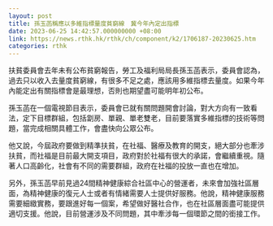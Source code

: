 ```yaml
---
layout: post
title: 孫玉菡稱應以多維指標量度貧窮線　冀今年內定出指標
date: 2023-06-25 14:42:57.000000000 +08:00
link: https://news.rthk.hk/rthk/ch/component/k2/1706187-20230625.htm
categories: rthk
---
```


扶貧委員會去年未有公布貧窮報告，勞工及福利局局長孫玉菡表示，委員會認為，過去只以收入去量度貧窮線，有很多不足之處，應該用多維指標去量度。如果今年內能定出有關指標會是最理想，否則也期望盡可能明年初公布。

孫玉菡在一個電視節目表示，委員會已就有關問題開會討論，對大方向有一致看法，定下目標群組，包括劏房、單親、單老雙老，目前要落實多維指標的技術等問題，當完成相關具體工作，會盡快向公眾公布。

他又說，今屆政府要做到精準扶貧，在社福、醫療及教育的開支，絕大部分也牽涉扶貧，而社福是目前最大開支項目，政府對於社福有很大的承諾，會繼續重視。隨著人口高齡化，社會有不同的需要群組，政府在社福的投放一直也在增加。

另外，孫玉菡早前見過24間精神健康綜合社區中心的營運者，未來會加強社區層面，為精神健康的復元人士或者有情緒需要人士提供好服務。他說，精神健康服務需要細緻實務，要跟進好每一個案，希望做好醫社合作，也在社區層面盡可能提供適切支援。他說，目前營運涉及不同問題，其中牽涉每一個環節之間的銜接工作。
